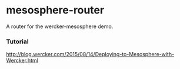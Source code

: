 # mesosphere-router
A router for the wercker-mesosphere demo.

### Tutorial
http://blog.wercker.com/2015/08/14/Deploying-to-Mesosphere-with-Wercker.html
